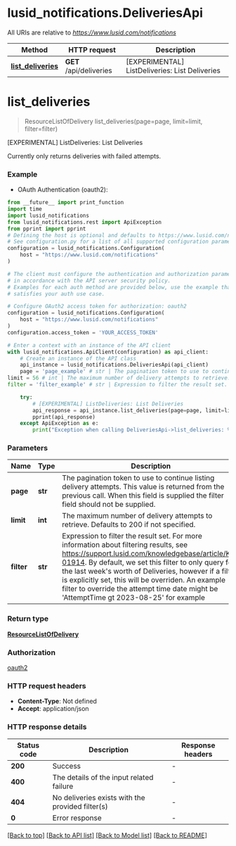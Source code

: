 # lusid_notifications.DeliveriesApi

All URIs are relative to *https://www.lusid.com/notifications*

Method | HTTP request | Description
------------- | ------------- | -------------
[**list_deliveries**](DeliveriesApi.md#list_deliveries) | **GET** /api/deliveries | [EXPERIMENTAL] ListDeliveries: List Deliveries


# **list_deliveries**
> ResourceListOfDelivery list_deliveries(page=page, limit=limit, filter=filter)

[EXPERIMENTAL] ListDeliveries: List Deliveries

Currently only returns deliveries with failed attempts.

### Example

* OAuth Authentication (oauth2):
```python
from __future__ import print_function
import time
import lusid_notifications
from lusid_notifications.rest import ApiException
from pprint import pprint
# Defining the host is optional and defaults to https://www.lusid.com/notifications
# See configuration.py for a list of all supported configuration parameters.
configuration = lusid_notifications.Configuration(
    host = "https://www.lusid.com/notifications"
)

# The client must configure the authentication and authorization parameters
# in accordance with the API server security policy.
# Examples for each auth method are provided below, use the example that
# satisfies your auth use case.

# Configure OAuth2 access token for authorization: oauth2
configuration = lusid_notifications.Configuration(
    host = "https://www.lusid.com/notifications"
)
configuration.access_token = 'YOUR_ACCESS_TOKEN'

# Enter a context with an instance of the API client
with lusid_notifications.ApiClient(configuration) as api_client:
    # Create an instance of the API class
    api_instance = lusid_notifications.DeliveriesApi(api_client)
    page = 'page_example' # str | The pagination token to use to continue listing delivery attempts. This value is returned from the previous call. When this field is supplied the filter field should not be supplied. (optional)
limit = 56 # int | The maximum number of delivery attempts to retrieve. Defaults to 200 if not specified. (optional)
filter = 'filter_example' # str | Expression to filter the result set. For more information about filtering results, see https://support.lusid.com/knowledgebase/article/KA-01914.  By default, we set this filter to only query for the last week's worth of Deliveries, however if a filter is explicitly set, this will be overriden.  An example filter to override the attempt time date might be 'AttemptTime gt 2023-08-25' for example (optional)

    try:
        # [EXPERIMENTAL] ListDeliveries: List Deliveries
        api_response = api_instance.list_deliveries(page=page, limit=limit, filter=filter)
        pprint(api_response)
    except ApiException as e:
        print("Exception when calling DeliveriesApi->list_deliveries: %s\n" % e)
```

### Parameters

Name | Type | Description  | Notes
------------- | ------------- | ------------- | -------------
 **page** | **str**| The pagination token to use to continue listing delivery attempts. This value is returned from the previous call. When this field is supplied the filter field should not be supplied. | [optional] 
 **limit** | **int**| The maximum number of delivery attempts to retrieve. Defaults to 200 if not specified. | [optional] 
 **filter** | **str**| Expression to filter the result set. For more information about filtering results, see https://support.lusid.com/knowledgebase/article/KA-01914.  By default, we set this filter to only query for the last week&#39;s worth of Deliveries, however if a filter is explicitly set, this will be overriden.  An example filter to override the attempt time date might be &#39;AttemptTime gt 2023-08-25&#39; for example | [optional] 

### Return type

[**ResourceListOfDelivery**](ResourceListOfDelivery.md)

### Authorization

[oauth2](../README.md#oauth2)

### HTTP request headers

 - **Content-Type**: Not defined
 - **Accept**: application/json

### HTTP response details
| Status code | Description | Response headers |
|-------------|-------------|------------------|
**200** | Success |  -  |
**400** | The details of the input related failure |  -  |
**404** | No deliveries exists with the provided filter(s) |  -  |
**0** | Error response |  -  |

[[Back to top]](#) [[Back to API list]](../README.md#documentation-for-api-endpoints) [[Back to Model list]](../README.md#documentation-for-models) [[Back to README]](../README.md)

